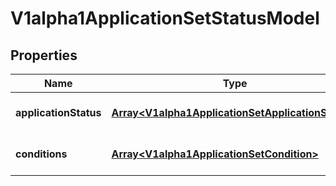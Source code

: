 # V1alpha1ApplicationSetStatusModel

## Properties

Name | Type | Description | Notes
------------ | ------------- | ------------- | -------------
**applicationStatus** | [**Array&lt;V1alpha1ApplicationSetApplicationStatus&gt;**](V1alpha1ApplicationSetApplicationStatus.md) |  | [optional] [default to undefined]
**conditions** | [**Array&lt;V1alpha1ApplicationSetCondition&gt;**](V1alpha1ApplicationSetCondition.md) |  | [optional] [default to undefined]


